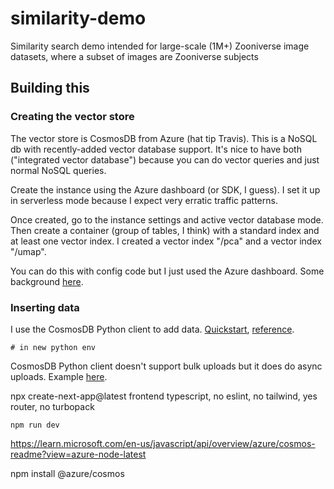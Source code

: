 # similarity-demo
Similarity search demo intended for large-scale (1M+) Zooniverse image datasets, where a subset of images are Zooniverse subjects


## Building this

### Creating the vector store

The vector store is CosmosDB from Azure (hat tip Travis). This is a NoSQL db with recently-added vector database support. It's nice to have both ("integrated vector database") because you can do vector queries and just normal NoSQL queries.

Create the instance using the Azure dashboard (or SDK, I guess). I set it up in serverless mode because I expect very erratic traffic patterns.

Once created, go to the instance settings and active vector database mode. Then create a container (group of tables, I think) with a standard index and at least one vector index. I created a vector index "/pca" and a vector index "/umap".

You can do this with config code but I just used the Azure dashboard. Some background [here](https://learn.microsoft.com/en-us/azure/cosmos-db/nosql/how-to-python-vector-index-query).

### Inserting data

I use the CosmosDB Python client to add data. [Quickstart](https://learn.microsoft.com/en-us/azure/cosmos-db/nosql/quickstart-python), [reference](https://azuresdkdocs.z19.web.core.windows.net/python/azure-cosmos/latest/index.html).


    # in new python env


CosmosDB Python client doesn't support bulk uploads but it does do async uploads. Example [here](https://stackoverflow.com/questions/73225265/how-to-insert-bulk-data-into-cosmos-db-in-python).


npx create-next-app@latest frontend
typescript, no eslint, no tailwind, yes router, no turbopack

    npm run dev

https://learn.microsoft.com/en-us/javascript/api/overview/azure/cosmos-readme?view=azure-node-latest

npm install @azure/cosmos